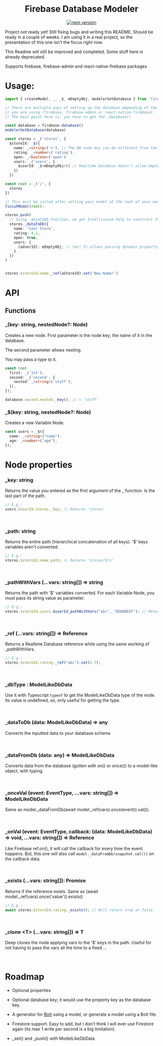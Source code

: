 <div align="center">

# Firebase Database Modeler

[![npm version](https://badge.fury.io/js/firebase-functions-extended.svg)](https://www.npmjs.com/package/firebase-functions-extended)

<!-- fix me link -->

</div>

Project not ready yet! Still fixing bugs and writing this README. Should be ready in a couple of weeks. I am using it in a real project, so the presentation of this one isn't the focus right now.

This Readme will still be improved and completed. Some stuff here is already deprecated.

Supports firebase, firebase-admin and react-native-firebase packages

# Usage:

```typescript
import { createModel, _, _$, mEmptyObj, modelerSetDatabase } from 'firebase-database-modeler';

// There are multiple ways of setting up the database depending of the firebase package
// you are using (firebase, firebase-admin or react-native-firebase).
// The main point here is: you have to get the .database()

const database = firebase.database()
modelerSetDatabase(database)

const stores = _('stores', {
  $storeId: _$({
    name: _<string>('n'), // The DB node key can be different from the model key
    rating: _<number>('rating'),
    open: _<boolean>('open')
    users: _('users', {
      $userId: _$<mEmptyObj>() // Realtime Database doesn't allow empty objects, so I standartized the 'empty object' as being {_: 0}.
    })
  })

const root = _('/', {
  stores
})

// This must be called after setting your model at the root of your model.
finishModel(root);

stores.push(
  // Using _dataToDb function, we get Intellisense help to construct the object, and it also converts the model keys to the DB keys!
  stores._dataToDb({
    name: 'Cool Store',
    rating: 4.2,
    open: true,
    users: {
      [aUserId]: mEmptyObj; // Yes! It allows passing dynamic properties keys, and mEmptyObj is also a const besides a type.
    }
  })
)


stores.$storeId.name._ref(aStoreId).set('New Name!')
```

# API

<b><h2> Functions </h2></b>

<b><h3> \_(key: string, nestedNode?: Node) </h3></b>

Creates a new node. First parameter is the node key; the name of it in the database.

The second parameter allows nesting.

You may pass a type to it.

```typescript
const root
  first: _('1st'),
  second: _('second', {
    nested: _<string>('stuff'),
  }),
});

database.second.nested._key(); // = 'stuff'
```

<b><h3> \_\$(key: string, nestedNode?: Node) </h3></b>

Creates a new Variable Node.

```typescript
const users = _$({
  name: _<string>("name"),
  age: _<number>("age"),
});
```

# Node properties

<b><h3> \_key: string </h3></b>

Returns the value you entered as the first argument of the \_ function.
Is the last part of the path.

```typescript
// E.g.:
users.$userId.stores._key; // Returns 'stores'
```

</br>

<b><h3> \_path: string </h3></b>

Returns the entire path (hierarchical concatenation of all keys). '\$' keys variables aren't converted.

```typescript
// E.g.:
stores.$storeId.name_path; // Returns 'stores/$/n'
```

</br>

<b><h3> \_pathWithVars (...vars: string[]) => string </h3></b>

Returns the path with '\$' variables converted. For each Variable Node, you must pass
its string value as parameter.

```typescript
// E.g.:
stores.$storeId.users.$userId_pathWithVars("abc", "DEADBEEF"); // Returns 'stores/abc/users/DEADBEEF
```

</br>

<b><h3> \_ref (...vars: string[]) => Reference </h3></b>

Returns a Realtime Database reference while using the same working of \_pathWithVars.

```typescript
// E.g.:
stores.$storeId.rating._ref("abc").set(2.7);
```

</br>

<b><h3> \_dbType : ModelLikeDbData </h3></b>

Use it with Typescript `typeof` to get the ModelLikeDbData type of the node. Its value is undefined, so, only useful for getting the type.

</br>

<b><h3> \_dataToDb (data: ModelLikeDbData) => any </h3></b>

Converts the inputted data to your database schema

</br>

<b><h3> \_dataFromDb (data: any) => ModelLikeDbData </h3></b>

Converts data from the database (gotten with on() or once()) to a model-like object, with typing.

</br>

<b><h3> \_onceVal (event: EventType, ...vars: string[]) => ModelLikeDbData </h3></b>

Same as model.\_dataFromDb(await model.\_ref(vars).once(event)).val()).

</br>

<b><h3> \_onVal (event: EventType, callback: (data: ModelLikeDbData) => void, ...vars: string[]) => Reference </h3></b>

Like Firebase ref.on(), it will call the callback for every time the event happens. But, this one will also call `model._dataFromDb(snapshot.val())` on the callback data.

</br>

<b><h3> \_exists (...vars: string[]): Promise<boolean> </h3></b>

Returns if the reference exists.
Same as (await model.\_ref(vars).once('value')).exists()

```typescript
// E.g.:
await stores.$storeId.rating._exists(); // Will return true or false.
```

</br>

<b><h3> \_clone \<T> (...vars: string[]) => T </h3></b>

Deep clones the node applying vars to the '\$' keys in the path. Useful for not having to pass the vars all the time to a fixed ...

<br/>

# Roadmap

- Optional properties

- Optional database key; it would use the property key as the database key.

- A generator for [Bolt](https://github.com/FirebaseExtended/bolt) using a model, or generate a model using a Bolt file.

- Firestore support. Easy to add, but I don't think I will ever use Firestore again (its max 1 write per second is a big limitation).

- \_set() and \_push() with ModelLikeDbData
